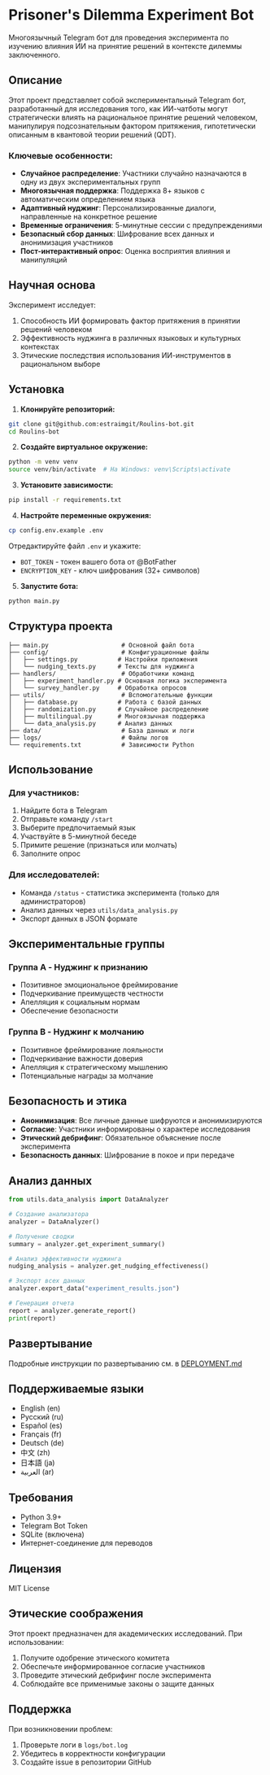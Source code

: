 # Prisoner's Dilemma Experiment Bot

Многоязычный Telegram бот для проведения эксперимента по изучению влияния ИИ на принятие решений в контексте дилеммы заключенного.

## Описание

Этот проект представляет собой экспериментальный Telegram бот, разработанный для исследования того, как ИИ-чатботы могут стратегически влиять на рациональное принятие решений человеком, манипулируя подсознательным фактором притяжения, гипотетически описанным в квантовой теории решений (QDT).

### Ключевые особенности:

- **Случайное распределение**: Участники случайно назначаются в одну из двух экспериментальных групп
- **Многоязычная поддержка**: Поддержка 8+ языков с автоматическим определением языка
- **Адаптивный нуджинг**: Персонализированные диалоги, направленные на конкретное решение
- **Временные ограничения**: 5-минутные сессии с предупреждениями
- **Безопасный сбор данных**: Шифрование всех данных и анонимизация участников
- **Пост-интерактивный опрос**: Оценка восприятия влияния и манипуляций

## Научная основа

Эксперимент исследует:
1. Способность ИИ формировать фактор притяжения в принятии решений человеком
2. Эффективность нуджинга в различных языковых и культурных контекстах
3. Этические последствия использования ИИ-инструментов в рациональном выборе

## Установка

1. **Клонируйте репозиторий:**
```bash
git clone git@github.com:estraimgit/Roulins-bot.git
cd Roulins-bot
```

2. **Создайте виртуальное окружение:**
```bash
python -m venv venv
source venv/bin/activate  # На Windows: venv\Scripts\activate
```

3. **Установите зависимости:**
```bash
pip install -r requirements.txt
```

4. **Настройте переменные окружения:**
```bash
cp config.env.example .env
```

Отредактируйте файл `.env` и укажите:
- `BOT_TOKEN` - токен вашего бота от @BotFather
- `ENCRYPTION_KEY` - ключ шифрования (32+ символов)

5. **Запустите бота:**
```bash
python main.py
```

## Структура проекта

```
├── main.py                    # Основной файл бота
├── config/                    # Конфигурационные файлы
│   ├── settings.py           # Настройки приложения
│   └── nudging_texts.py      # Тексты для нуджинга
├── handlers/                  # Обработчики команд
│   ├── experiment_handler.py # Основная логика эксперимента
│   └── survey_handler.py     # Обработка опросов
├── utils/                     # Вспомогательные функции
│   ├── database.py           # Работа с базой данных
│   ├── randomization.py      # Случайное распределение
│   ├── multilingual.py       # Многоязычная поддержка
│   └── data_analysis.py      # Анализ данных
├── data/                      # База данных и логи
├── logs/                      # Файлы логов
└── requirements.txt           # Зависимости Python
```

## Использование

### Для участников:
1. Найдите бота в Telegram
2. Отправьте команду `/start`
3. Выберите предпочитаемый язык
4. Участвуйте в 5-минутной беседе
5. Примите решение (признаться или молчать)
6. Заполните опрос

### Для исследователей:
- Команда `/status` - статистика эксперимента (только для администраторов)
- Анализ данных через `utils/data_analysis.py`
- Экспорт данных в JSON формате

## Экспериментальные группы

### Группа A - Нуджинг к признанию
- Позитивное эмоциональное фреймирование
- Подчеркивание преимуществ честности
- Апелляция к социальным нормам
- Обеспечение безопасности

### Группа B - Нуджинг к молчанию
- Позитивное фреймирование лояльности
- Подчеркивание важности доверия
- Апелляция к стратегическому мышлению
- Потенциальные награды за молчание

## Безопасность и этика

- **Анонимизация**: Все личные данные шифруются и анонимизируются
- **Согласие**: Участники информированы о характере исследования
- **Этический дебрифинг**: Обязательное объяснение после эксперимента
- **Безопасность данных**: Шифрование в покое и при передаче

## Анализ данных

```python
from utils.data_analysis import DataAnalyzer

# Создание анализатора
analyzer = DataAnalyzer()

# Получение сводки
summary = analyzer.get_experiment_summary()

# Анализ эффективности нуджинга
nudging_analysis = analyzer.get_nudging_effectiveness()

# Экспорт всех данных
analyzer.export_data("experiment_results.json")

# Генерация отчета
report = analyzer.generate_report()
print(report)
```

## Развертывание

Подробные инструкции по развертыванию см. в [DEPLOYMENT.md](DEPLOYMENT.md)

## Поддерживаемые языки

- English (en)
- Русский (ru)
- Español (es)
- Français (fr)
- Deutsch (de)
- 中文 (zh)
- 日本語 (ja)
- العربية (ar)

## Требования

- Python 3.9+
- Telegram Bot Token
- SQLite (включена)
- Интернет-соединение для переводов

## Лицензия

MIT License

## Этические соображения

Этот проект предназначен для академических исследований. При использовании:

1. Получите одобрение этического комитета
2. Обеспечьте информированное согласие участников
3. Проведите этический дебрифинг после эксперимента
4. Соблюдайте все применимые законы о защите данных

## Поддержка

При возникновении проблем:
1. Проверьте логи в `logs/bot.log`
2. Убедитесь в корректности конфигурации
3. Создайте issue в репозитории GitHub
